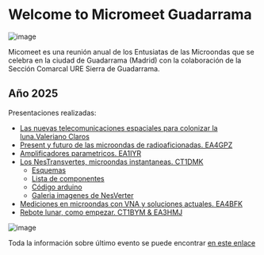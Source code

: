 # Welcome to Micromeet Guadarrama
![image](https://github.com/user-attachments/assets/d125a80d-c365-4cfe-a556-2694d67351dc)

Micomeet es una reunión anual de los Entusiatas de las Microondas que se celebra en la ciudad de Guadarrama (Madrid) con la colaboración de la Sección Comarcal URE Sierra de Guadarrama.
## Año 2025
Presentaciones realizadas:
- [Las nuevas telecomunicaciones espaciales para colonizar la luna.Valeriano Claros](https://github.com/Micromeet-Guadarrama/Year2025/blob/main/docs/1-LAS%20NUEVAS%20TELECOMUNICACIONES%20ESPACIALES%20PARA%20COLONIZAR%20LA%20LUNA_Valeriano%20Claros.pdf)
- [Present y futuro de las microondas de radioaficionadas. EA4GPZ](https://github.com/Micromeet-Guadarrama/Year2025/blob/main/docs/2-PRESENTE%20Y%20FUTURO%20DE%20LAS%20MICROONDAS%20DE%20RADIOAFICIONADO_EA4GPZ.pdf)
- [Amplificadores parametricos. EA1IYR](https://github.com/Micromeet-Guadarrama/Year2025/blob/main/docs/3-AMPLIFICADORES%20PARAM%C3%89TRICOS_EA1IYR.pdf)
- [Los NesTransvertes, microondas instantaneas. CT1DMK](https://github.com/Micromeet-Guadarrama/Year2025/blob/main/docs/4-LOS%20NESTRANSVERTERS-MICROONDAS%20INSTANT%C3%81NEAS_CT1DMK.pdf)
  - [Esquemas](https://github.com/Micromeet-Guadarrama/Year2025/blob/main/docs/NESTRANSVERTER/NESTRANSVERTER_LC.pdf)
  - [Lista de componentes](https://github.com/Micromeet-Guadarrama/Year2025/blob/main/docs/NESTRANSVERTER/NESTRANSVERTERE10GHz_BOM_v1.pdf)
  - [Código arduino](https://github.com/Micromeet-Guadarrama/Year2025/blob/main/docs/NESTRANSVERTER/lo44_REV1.ino)
  - [Galeria imagenes de NesVerter](https://micromeet-guadarrama.github.io/Year2025/)
- [Mediciones en microondas con VNA y soluciones actuales. EA4BFK](https://github.com/Micromeet-Guadarrama/Year2025/blob/main/docs/5-MEDICIONES%20EN%20MICROONDAS-VNA%20Y%20SOLUCIONES%20ACTUALES_EA4BFK.pdf)
- [Rebote lunar, como empezar. CT1BYM & EA3HMJ](https://github.com/Micromeet-Guadarrama/Year2025/blob/main/docs/6-REBOTE%20LUNAR-COMO%20EMPEZAR_EA3HMJ_CT1BYM.pdf)


![image](https://github.com/user-attachments/assets/972ebcc3-da2d-4b1f-a763-73319dca96ad)

Toda la información sobre último evento se puede encontrar [en este enlace](https://micromeet.org/)
